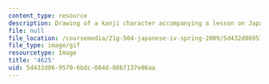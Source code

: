 ```yaml
---
content_type: resource
description: Drawing of a kanji character accompanying a lesson on Japanese.
file: null
file_location: /coursemedia/21g-504-japanese-iv-spring-2009/5d432d0695706bdc084d80b7137e06aa_4625.gif
file_type: image/gif
resourcetype: Image
title: '4625'
uid: 5d432d06-9570-6bdc-084d-80b7137e06aa
---
```

